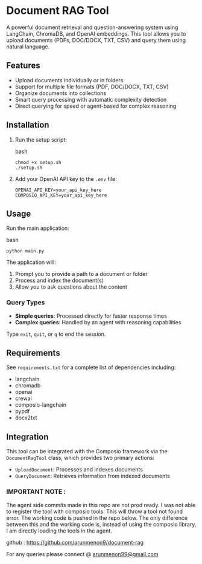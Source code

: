Document RAG Tool
=================

A powerful document retrieval and question-answering system using LangChain, ChromaDB, and OpenAI embeddings. This tool allows you to upload documents (PDFs, DOC/DOCX, TXT, CSV) and query them using natural language.

Features
--------

-   Upload documents individually or in folders
-   Support for multiple file formats (PDF, DOC/DOCX, TXT, CSV)
-   Organize documents into collections
-   Smart query processing with automatic complexity detection
-   Direct querying for speed or agent-based for complex reasoning

Installation
------------

1.  Run the setup script:

    bash

    ```
    chmod +x setup.sh
    ./setup.sh
    ```

2.  Add your OpenAI API key to the `.env` file:

    ```
    OPENAI_API_KEY=your_api_key_here
    COMPOSIO_API_KEY=your_api_key_here
    ```

Usage
-----

Run the main application:

bash

```
python main.py
```

The application will:

1.  Prompt you to provide a path to a document or folder
2.  Process and index the document(s)
3.  Allow you to ask questions about the content

### Query Types

-   **Simple queries**: Processed directly for faster response times
-   **Complex queries**: Handled by an agent with reasoning capabilities

Type `exit`, `quit`, or `q` to end the session.


Requirements
------------

See `requirements.txt` for a complete list of dependencies including:

-   langchain
-   chromadb
-   openai
-   crewai
-   composio-langchain
-   pypdf
-   docx2txt

Integration
-----------

This tool can be integrated with the Composio framework via the `DocumentRagTool` class, which provides two primary actions:

-   `UploadDocument`: Processes and indexes documents
-   `QueryDocument`: Retrieves information from indexed documents


### IMPORTANT NOTE : 

The agent side commits made in this repo are not prod ready. I  was not able to register the tool with composio tools. This will throw a tool not found error.
The working code is pushed in the repo below. The only difference between this and the working code is, instead of using the composio library, I am directly loading the tools in the agent.

github : https://github.com/arunmenon9/document-rag

For any queries please connect @ arunmenon99@gmail.com

